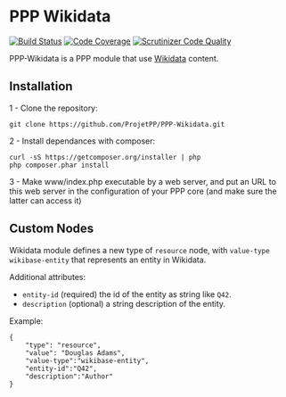 # PPP Wikidata

[![Build Status](https://scrutinizer-ci.com/g/ProjetPP/PPP-Wikidata/badges/build.png?b=master)](https://scrutinizer-ci.com/g/ProjetPP/PPP-Wikidata/build-status/master)
[![Code Coverage](https://scrutinizer-ci.com/g/ProjetPP/PPP-Wikidata/badges/coverage.png?b=master)](https://scrutinizer-ci.com/g/ProjetPP/PPP-Wikidata/?branch=master)
[![Scrutinizer Code Quality](https://scrutinizer-ci.com/g/ProjetPP/PPP-Wikidata/badges/quality-score.png?b=master)](https://scrutinizer-ci.com/g/ProjetPP/PPP-Wikidata/?branch=master)


PPP-Wikidata is a PPP module that use [Wikidata](http://www.wikidata.org) content.

## Installation

1 - Clone the repository:

    git clone https://github.com/ProjetPP/PPP-Wikidata.git

2 - Install dependances with composer:

    curl -sS https://getcomposer.org/installer | php
    php composer.phar install

3 - Make www/index.php executable by a web server, and put an URL to this
  web server in the configuration of your PPP core (and make sure the latter
  can access it)


## Custom Nodes

Wikidata module defines a new type of `resource` node, with `value-type` `wikibase-entity` that represents an entity in Wikidata.

Additional attributes:
* `entity-id` (required) the id of the entity as string like `Q42`.
* `description` (optional) a string description of the entity.

Example:                                                     
```
{
	"type": "resource",
	"value": "Douglas Adams",
	"value-type":"wikibase-entity",
	"entity-id":"Q42",
	"description":"Author"
}
```
